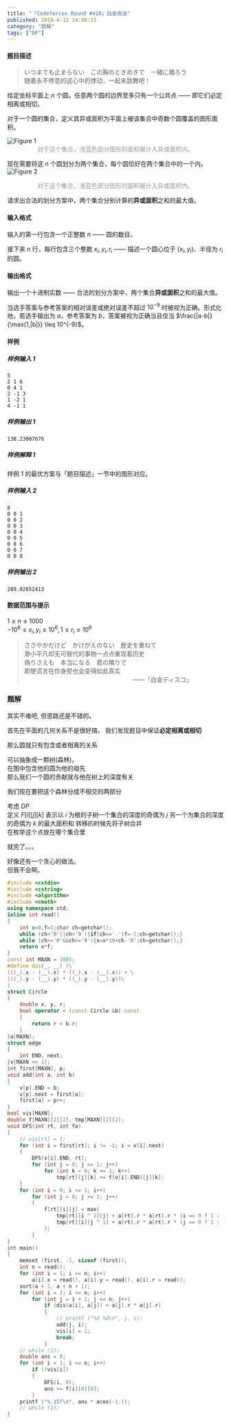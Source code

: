 ```yaml
---
title: "「Codeforces Round #418」白金夜话"
published: 2018-4-12 14:08:21
category: "题解"
tags: ["DP"]
---
```


#### 题目描述

>いつまでも止まらない　この胸のときめきで　一緒に踊ろう  
>随着永不停息的这心中的悸动，一起来跳舞吧！

给定坐标平面上 $n$ 个圆。任意两个圆的边界至多只有一个公共点 —— 即它们必定相离或相切。

对于一个圆的集合，定义其异或面积为平面上被该集合中奇数个圆覆盖的图形面积。

<img src="https://file.nekomio.com/picgo/1649775990635-145-1.webp" alt="Figure 1" style="display: block; margin: 0 auto;">
<div style="text-align:center; color:#999;">对于这个集合，浅蓝色部分图形的面积被计入异或面积内。</div>

现在需要将这 $n$ 个圆划分为两个集合，每个圆恰好在两个集合中的一个内。  
<img src="https://file.nekomio.com/picgo/1649776008860-145-2.webp" alt="Figure 2" style="display: block; margin: 0 auto;">
<div style="text-align:center; color:#999;">对于这个集合，浅蓝色部分图形的面积被计入异或面积内。</div>

请求出合法的划分方案中，两个集合分别计算的**异或面积**之和的最大值。

#### 输入格式
输入的第一行包含一个正整数 $n$ —— 圆的数目。

接下来 $n$ 行，每行包含三个整数 $x_i, y_i, r_i$  —— 描述一个圆心位于 ($x_i, y_i$)、半径为 $r_i$ 的圆。

#### 输出格式
输出一个十进制实数 —— 合法的划分方案中，两个集合**异或面积**之和的最大值。

当选手答案与参考答案的相对误差或绝对误差不超过 $10^{-9}$ 时被视为正确。形式化地，若选手输出为 $a$，参考答案为 $b$，答案被视为正确当且仅当 $\frac{|a-b|}{\max(1,|b|)} \leq 10^{-9}$。

#### 样例
##### 样例输入 1

```
5
2 1 6
0 4 1
2 -1 3
1 -2 1
4 -1 1
```

##### 样例输出 1

```
138.23007676
```

##### 样例解释 1
样例 1 的最优方案与「题目描述」一节中的图形对应。

##### 样例输入 2

```
8
0 0 1
0 0 2
0 0 3
0 0 4
0 0 5
0 0 6
0 0 7
0 0 8
```

##### 样例输出 2

```
289.02652413
```

#### 数据范围与提示
$1 \leq n \leq 1000$  
$-10^6 \leq x_i,y_i \leq 10^6, 1 \leq r_i \leq 10^6$

>ささやかだけど　かけがえのない　歴史を重ねて  
>渺小平凡却无可替代的事物一点点重现着历史  
>偽りさえも　本当になる　君の隣りで  
>即使谎言在你身旁也会变得如此真实  
>　　　　　　　　　　　　　　　　　　——「白金ディスコ」

### 题解

其实不难吧, 但思路还是不错的。  

首先在平面的几何关系不是很好搞， 我们发现题目中保证**必定相离或相切**  

那么圆就只有包含或者相离的关系  

可以抽象成一颗树(森林)。  
在图中包含他的圆为他的祖先  
那么我们一个圆的贡献就与他在树上的深度有关

我们现在要把这个森林分成不相交的两部分

考虑 $DP$  
定义 $F[i][j][k]$ 表示以 $i$ 为根的子树一个集合的深度的奇偶为 $j$ 另一个为集合的深度的奇偶为 $k$ 的最大面积和
转移的时候先将子树合并  
在枚举这个点放在哪个集合里  

就完了。。。  

好像还有一个贪心的做法。  
但我不会啊。 

```c++
#include <cstdio>
#include <cstring>
#include <algorithm>
#include <cmath>
using namespace std;
inline int read()
{
    int x=0,f=1;char ch=getchar();
    while (ch<'0'||ch>'9'){if(ch=='-')f=-1;ch=getchar();}
    while (ch>='0'&&ch<='9'){x=x*10+ch-'0';ch=getchar();}
    return x*f;
}
const int MAXN = 1005;
#define dis(_, __) (\
(((_).x - (__).x) * ((_).x - (__).x)) + \
(((_).y - (__).y) * ((_).y - (__).y))\
)
struct Circle
{
    double x, y, r;
    bool operator < (const Circle &b) const 
    {
        return r < b.r;
    }
}a[MAXN];
struct edge
{
    int END, next;
}v[MAXN << 1];
int first[MAXN], p;
void add(int a, int b)
{
    v[p].END = b;
    v[p].next = first[a];
    first[a] = p++;
}
bool vis[MAXN];
double f[MAXN][2][2], tmp[MAXN][2][2];
void DFS(int rt, int fa)
{
    // vis[rt] = 1;
    for (int i = first[rt]; i != -1; i = v[i].next)
    {
        DFS(v[i].END, rt);
        for (int j = 0; j <= 1; j++)
            for (int k = 0; k <= 1; k++)
                tmp[rt][j][k] += f[v[i].END][j][k];
    }
    for (int i = 0; i <= 1; i++)
        for (int j = 0; j <= 1; j++)
        {
            f[rt][i][j] = max(
                tmp[rt][i ^ 1][j] + a[rt].r * a[rt].r * (i == 0 ? 1 : -1),
                tmp[rt][i][j ^ 1] + a[rt].r * a[rt].r * (j == 0 ? 1 : -1)
            );
        }
}
int main()
{
    memset (first, -1, sizeof (first));
    int n = read();
    for (int i = 1; i <= n; i++)
        a[i].x = read(), a[i].y = read(), a[i].r = read();
    sort(a + 1, a + n + 1);
    for (int i = 1; i <= n; i++)
        for (int j = i + 1; j <= n; j++)
            if (dis(a[i], a[j]) < a[j].r * a[j].r)
            {
                // printf ("%d %d\n", j, i);
                add(j, i);
                vis[i] = 1;
                break;
            }
    // while (1);
    double ans = 0;
    for (int i = 1; i <= n; i++)
        if (!vis[i])
        {
            DFS(i, 0);
            ans += f[i][0][0];
        }
    printf ("%.15f\n", ans * acos(-1.));
    // while (1);
}
```